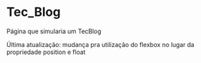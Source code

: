 # Tec_Blog
Página que simularia um TecBlog

Última atualização: mudança pra utilização do flexbox no lugar da propriedade position e float
